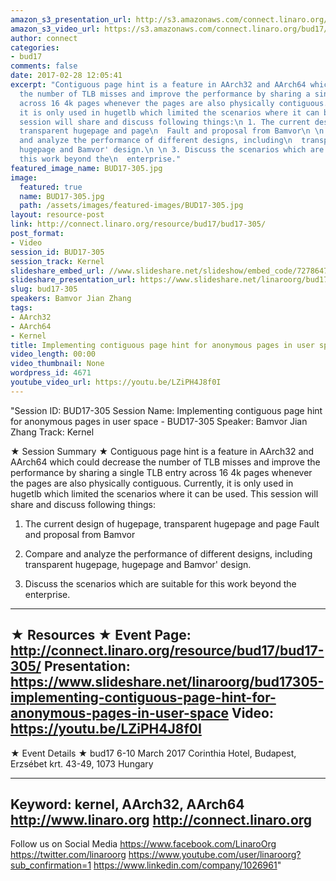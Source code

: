 ```yaml
---
amazon_s3_presentation_url: http://s3.amazonaws.com/connect.linaro.org/bud17/Presentations/BUD17-305%20-%20Implement%20contiguous%20page%20hint%20for%20anonymous%20page%20in%20user%20space%20%281%29.pdf
amazon_s3_video_url: https://s3.amazonaws.com/connect.linaro.org/bud17/Videos/Wednesday/Bud17-305%20Implementing%20contiguous%20page%20hint%20for%20anonymous%20pages%20in%20user%20space.mp4
author: connect
categories:
- bud17
comments: false
date: 2017-02-28 12:05:41
excerpt: "Contiguous page hint is a feature in AArch32 and AArch64 which could decrease
  the number of TLB misses and improve the performance by sharing a single TLB entry
  across 16 4k pages whenever the pages are also physically contiguous. Currently,
  it is only used in hugetlb which limited the scenarios where it can be used. This
  session will share and discuss following things:\n 1. The current design of hugepage,
  transparent hugepage and page\n  Fault and proposal from Bamvor\n \n 2. Compare
  and analyze the performance of different designs, including\n  transparent hugepage,
  hugepage and Bamvor' design.\n \n 3. Discuss the scenarios which are suitable for
  this work beyond the\n  enterprise."
featured_image_name: BUD17-305.jpg
image:
  featured: true
  name: BUD17-305.jpg
  path: /assets/images/featured-images/BUD17-305.jpg
layout: resource-post
link: http://connect.linaro.org/resource/bud17/bud17-305/
post_format:
- Video
session_id: BUD17-305
session_track: Kernel
slideshare_embed_url: //www.slideshare.net/slideshow/embed_code/72786472
slideshare_presentation_url: https://www.slideshare.net/linaroorg/bud17305-implementing-contiguous-page-hint-for-anonymous-pages-in-user-space
slug: bud17-305
speakers: Bamvor Jian Zhang
tags:
- AArch32
- AArch64
- Kernel
title: Implementing contiguous page hint for anonymous pages in user space - BUD17-305
video_length: 00:00
video_thumbnail: None
wordpress_id: 4671
youtube_video_url: https://youtu.be/LZiPH4J8f0I
---
```


"Session ID: BUD17-305
Session Name: Implementing contiguous page hint for anonymous pages in user space - BUD17-305
Speaker: Bamvor Jian Zhang
Track: Kernel


★ Session Summary ★
Contiguous page hint is a feature in AArch32 and AArch64 which could decrease the number of TLB misses and improve the performance by sharing a single TLB entry across 16 4k pages whenever the pages are also physically contiguous. Currently, it is only used in hugetlb which limited the scenarios where it can be used. This session will share and discuss following things:
 1. The current design of hugepage, transparent hugepage and page
  Fault and proposal from Bamvor
 
 2. Compare and analyze the performance of different designs, including
  transparent hugepage, hugepage and Bamvor' design.
 
 3. Discuss the scenarios which are suitable for this work beyond the
  enterprise.
---------------------------------------------------
★ Resources ★
Event Page: http://connect.linaro.org/resource/bud17/bud17-305/
Presentation: https://www.slideshare.net/linaroorg/bud17305-implementing-contiguous-page-hint-for-anonymous-pages-in-user-space
Video: https://youtu.be/LZiPH4J8f0I
 ---------------------------------------------------

★ Event Details ★
bud17
6-10 March 2017
Corinthia Hotel, Budapest,
Erzsébet krt. 43-49,
1073 Hungary

---------------------------------------------------
Keyword: kernel, AArch32, AArch64
http://www.linaro.org
http://connect.linaro.org
---------------------------------------------------
Follow us on Social Media
https://www.facebook.com/LinaroOrg
https://twitter.com/linaroorg
https://www.youtube.com/user/linaroorg?sub_confirmation=1
https://www.linkedin.com/company/1026961"